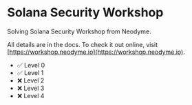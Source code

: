 # Solana Security Workshop

Solving Solana Security Workshop from Neodyme.

All details are in the docs. To check it out online, visit [https://workshop.neodyme.io](https://workshop.neodyme.io).

- ✅ Level 0
- ✅ Level 1
- ❌ Level 2
- ❌ Level 3
- ❌ Level 4
